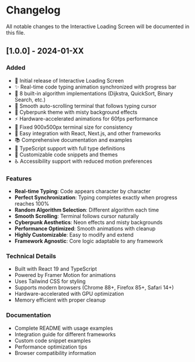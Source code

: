 # Changelog

All notable changes to the Interactive Loading Screen will be documented in this file.

## [1.0.0] - 2024-01-XX

### Added
- 🎉 Initial release of Interactive Loading Screen
- ✨ Real-time code typing animation synchronized with progress bar
- 🔄 8 built-in algorithm implementations (Dijkstra, QuickSort, Binary Search, etc.)
- 📜 Smooth auto-scrolling terminal that follows typing cursor
- 🎨 Cyberpunk theme with misty background effects
- ⚡ Hardware-accelerated animations for 60fps performance
- 📱 Fixed 900x500px terminal size for consistency
- 🚀 Easy integration with React, Next.js, and other frameworks
- 📚 Comprehensive documentation and examples
- 🎯 TypeScript support with full type definitions
- 🎨 Customizable code snippets and themes
- ♿ Accessibility support with reduced motion preferences

### Features
- **Real-time Typing**: Code appears character by character
- **Perfect Synchronization**: Typing completes exactly when progress reaches 100%
- **Random Algorithm Selection**: Different algorithm each time
- **Smooth Scrolling**: Terminal follows cursor naturally
- **Cyberpunk Aesthetics**: Neon effects and misty backgrounds
- **Performance Optimized**: Smooth animations with cleanup
- **Highly Customizable**: Easy to modify and extend
- **Framework Agnostic**: Core logic adaptable to any framework

### Technical Details
- Built with React 19 and TypeScript
- Powered by Framer Motion for animations
- Uses Tailwind CSS for styling
- Supports modern browsers (Chrome 88+, Firefox 85+, Safari 14+)
- Hardware-accelerated with GPU optimization
- Memory efficient with proper cleanup

### Documentation
- Complete README with usage examples
- Integration guide for different frameworks
- Custom code snippet examples
- Performance optimization tips
- Browser compatibility information